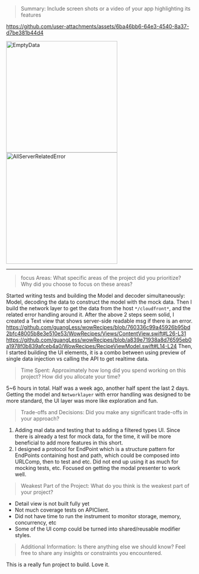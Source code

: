 
> Summary: Include screen shots or a video of your app highlighting its features


https://github.com/user-attachments/assets/6ba46bb6-64e3-4540-8a37-d7be381b44d4 

<img width="300" alt="EmptyData" src="https://github.com/user-attachments/assets/a3fb631a-f086-4950-862b-1e85aac061a6" />
<img width="300" alt="AllServerRelatedError" src="https://github.com/user-attachments/assets/76785a6c-0568-49f6-8ace-ace7bb05b9dc" />

----
> focus Areas: What specific areas of the project did you prioritize? Why did you choose to focus on these areas?

Started writing tests and building the Model and decoder simultaneously: Model, decoding the data to construct the model with the mock data. 
Then I build the network layer to get the data from the host `*/cloudfront*`, and the related error handling around it. 
After the above 2 steps seem solid, I created a Text view that shows server-side readable msg if there is an error.
https://github.com/guangLess/wowRecipes/blob/760336c99a45926b95bd2bfc48005b8e3e510e53/WowRecipes/Views/ContentView.swift#L26-L31 
https://github.com/guangLess/wowRecipes/blob/a839e71938a8d76595eb0a1978f0b839afceb4a0/WowRecipes/RecipeViewModel.swift#L14-L24
Then, I started building the UI elements, it is a combo between using preview of single data injection vs calling the API to get realtime data. 

> Time Spent: Approximately how long did you spend working on this project? How did you allocate your time?

5~6 hours in total. Half was a week ago, another half spent the last 2 days.
Getting the model and `Networklayer` with error handling was designed to be more standard, the UI layer was more like exploration and fun. 

> Trade-offs and Decisions: Did you make any significant trade-offs in your approach?
1) Adding mal data and testing that to adding a filtered types UI. Since there is already a test for mock data, for the time, it will be more beneficial to add more features in this short.
2) I designed a protocol for EndPoint which is a structure pattern for EndPoints containing host and path, which could be composed into URLComp, then to test and etc.  Did not end up using it as much for mocking tests, etc. Focused on getting the modal presenter to work well.
   
> Weakest Part of the Project: What do you think is the weakest part of your project?

* Detail view is not built fully yet
* Not much coverage tests on APIClient.  
* Did not have time to run the instrument to monitor storage, memory, concurrency, etc
* Some of the UI comp could be turned into shared/reusable modifier styles. 

> Additional Information: Is there anything else we should know? Feel free to share any insights or constraints you encountered.

This is a really fun project to build. Love it. 

